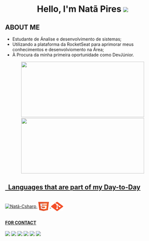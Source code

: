 <h1 align="center">Hello, I'm Natã Pires <img src = "https://raw.githubusercontent.com/MartinHeinz/MartinHeinz/master/wave.gif" width = 50px> <br /> </h1>

## ABOUT ME
- Estudante de Ánalise e desenvolvimento de sistemas;
- Utilizando a plataforma da RocketSeat para aprimorar meus conhecimentos e desenvolviomento na Área;
- À Procura da minha primeira oportunidade como DevJúnior.

<div align="center">
  <a href="https://github.com/Natapires">
  <img height="180em" width="400" src="https://github-readme-stats.vercel.app/api?username=Natapires&show_icons=true&theme=moltack&include_all_commits=true&count_private=true"/>
  <img height="180em" width= "400" src="https://github-readme-stats.vercel.app/api/top-langs/?username=Natapires&theme=moltack" />
</div>
  <h2> &nbsp; Languages that are part of my Day-to-Day</h2>
  <div style="display: inline_block"><br>
 <img align="center" alt="Natã-Csharp" height="30" width="40"src="https://cdn.jsdelivr.net/gh/devicons/devicon/icons/csharp/csharp-original.svg" />
 <img align="center" alt="Natã-HTML5" height="30" width="40"src="https://raw.githubusercontent.com/devicons/devicon/master/icons/html5/html5-original.svg">
 <img align="center" alt="Natã-GIT" title="GIT" height="30" width="40" src="https://raw.githubusercontent.com/devicons/devicon/master/icons/git/git-original.svg">
  </div>    
  
 
  ## <h4>FOR CONTACT</h4>
</div>
    <a href="https://wa.me/+5511961659045"><img src="https://img.shields.io/badge/WhatsApp-25D366?style=for-the-badge&logo=whatsapp&logoColor=white" /></a>
  <a href="https://www.instagram.com/iamnatapires/" target="_blank"><img src="https://img.shields.io/badge/-Instagram-%23E4405F?style=for-the-badge&logo=instagram&logoColor=white" target="_blank"></a>
 	<a href="https://www.twitch.tv/eunatapires" target="_blank"><img src="https://img.shields.io/badge/Twitch-9146FF?style=for-the-badge&logo=twitch&logoColor=white" target="_blank"></a>
 <a href="https://discord.com/channels/@me" target="_blank"><img src="https://img.shields.io/badge/Discord-7289DA?style=for-the-badge&logo=discord&logoColor=white" target="_blank"></a> 
  <a href ="pires.nata1998@gmail.com"><img src="https://img.shields.io/badge/-Gmail-%23333?style=for-the-badge&logo=gmail&logoColor=white" target="_blank"></a>
  <a href="https://www.linkedin.com/in/nat%C3%A3-pires-7062281a0/" target="_blank"><img src="https://img.shields.io/badge/-LinkedIn-%230077B5?style=for-the-badge&logo=linkedin&logoColor=white" target="_blank"></a> 
</div>  
    
  
